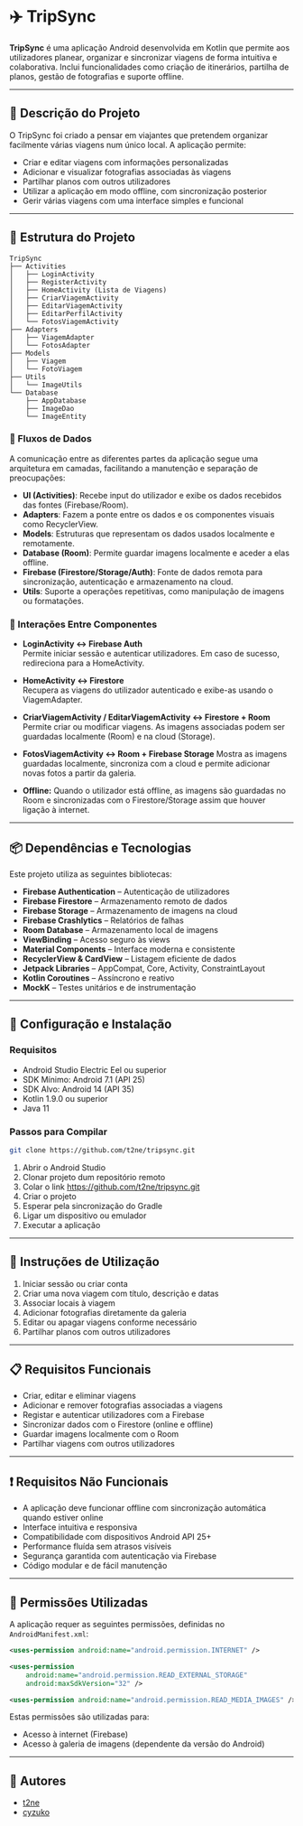 
# ✈️ TripSync

**TripSync** é uma aplicação Android desenvolvida em Kotlin que permite aos utilizadores planear, organizar e sincronizar viagens de forma intuitiva e colaborativa. Inclui funcionalidades como criação de itinerários, partilha de planos, gestão de fotografias e suporte offline.

---

## 📖 Descrição do Projeto

O TripSync foi criado a pensar em viajantes que pretendem organizar facilmente várias viagens num único local. A aplicação permite:

- Criar e editar viagens com informações personalizadas
- Adicionar e visualizar fotografias associadas às viagens
- Partilhar planos com outros utilizadores
- Utilizar a aplicação em modo offline, com sincronização posterior
- Gerir várias viagens com uma interface simples e funcional

---

## 🧭 Estrutura do Projeto

```
TripSync
├── Activities
│   ├── LoginActivity
│   ├── RegisterActivity
│   ├── HomeActivity (Lista de Viagens)
│   ├── CriarViagemActivity
│   ├── EditarViagemActivity
│   ├── EditarPerfilActivity
│   └── FotosViagemActivity
├── Adapters
│   ├── ViagemAdapter
│   └── FotosAdapter
├── Models
│   ├── Viagem
│   └── FotoViagem
├── Utils
│   └── ImageUtils
└── Database
    ├── AppDatabase
    ├── ImageDao  
    └── ImageEntity
```

### 🔄 Fluxos de Dados

A comunicação entre as diferentes partes da aplicação segue uma arquitetura em camadas, facilitando a manutenção e separação de preocupações:

- **UI (Activities)**: Recebe input do utilizador e exibe os dados recebidos das fontes (Firebase/Room).
- **Adapters**: Fazem a ponte entre os dados e os componentes visuais como RecyclerView.
- **Models**: Estruturas que representam os dados usados localmente e remotamente.
- **Database (Room)**: Permite guardar imagens localmente e aceder a elas offline.
- **Firebase (Firestore/Storage/Auth)**: Fonte de dados remota para sincronização, autenticação e armazenamento na cloud.
- **Utils**: Suporte a operações repetitivas, como manipulação de imagens ou formatações.

### 🔁 Interações Entre Componentes

- **LoginActivity ↔ Firebase Auth**  
  Permite iniciar sessão e autenticar utilizadores. Em caso de sucesso, redireciona para a HomeActivity.

- **HomeActivity ↔ Firestore**  
  Recupera as viagens do utilizador autenticado e exibe-as usando o ViagemAdapter.

- **CriarViagemActivity / EditarViagemActivity ↔ Firestore + Room**  
  Permite criar ou modificar viagens. As imagens associadas podem ser guardadas localmente (Room) e na cloud (Storage).

- **FotosViagemActivity ↔ Room + Firebase Storage**
  Mostra as imagens guardadas localmente, sincroniza com a cloud e permite adicionar novas fotos a partir da galeria.

- **Offline:**
  Quando o utilizador está offline, as imagens são guardadas no Room e sincronizadas com o Firestore/Storage assim que houver ligação à internet.

---

## 📦 Dependências e Tecnologias

Este projeto utiliza as seguintes bibliotecas:

- **Firebase Authentication** – Autenticação de utilizadores
- **Firebase Firestore** – Armazenamento remoto de dados
- **Firebase Storage** – Armazenamento de imagens na cloud
- **Firebase Crashlytics** – Relatórios de falhas
- **Room Database** – Armazenamento local de imagens
- **ViewBinding** – Acesso seguro às views
- **Material Components** – Interface moderna e consistente
- **RecyclerView & CardView** – Listagem eficiente de dados
- **Jetpack Libraries** – AppCompat, Core, Activity, ConstraintLayout
- **Kotlin Coroutines** – Assíncrono e reativo
- **MockK** – Testes unitários e de instrumentação

---

## 🔧 Configuração e Instalação

### Requisitos

- Android Studio Electric Eel ou superior
- SDK Mínimo: Android 7.1 (API 25)
- SDK Alvo: Android 14 (API 35)
- Kotlin 1.9.0 ou superior
- Java 11

### Passos para Compilar

```bash
git clone https://github.com/t2ne/tripsync.git
```

1. Abrir o Android Studio
2. Clonar projeto dum repositório remoto
3. Colar o link https://github.com/t2ne/tripsync.git
4. Criar o projeto
5. Esperar pela sincronização do Gradle
6. Ligar um dispositivo ou emulador
7. Executar a aplicação

---

## 📱 Instruções de Utilização

1. Iniciar sessão ou criar conta
2. Criar uma nova viagem com título, descrição e datas
3. Associar locais à viagem
4. Adicionar fotografias diretamente da galeria
5. Editar ou apagar viagens conforme necessário
6. Partilhar planos com outros utilizadores

---

## 📋 Requisitos Funcionais

- Criar, editar e eliminar viagens
- Adicionar e remover fotografias associadas a viagens
- Registar e autenticar utilizadores com a Firebase
- Sincronizar dados com o Firestore (online e offline)
- Guardar imagens localmente com o Room
- Partilhar viagens com outros utilizadores

---

## ❗ Requisitos Não Funcionais

- A aplicação deve funcionar offline com sincronização automática quando estiver online
- Interface intuitiva e responsiva
- Compatibilidade com dispositivos Android API 25+
- Performance fluída sem atrasos visíveis
- Segurança garantida com autenticação via Firebase
- Código modular e de fácil manutenção

---

## 🔐 Permissões Utilizadas

A aplicação requer as seguintes permissões, definidas no `AndroidManifest.xml`:

```xml
<uses-permission android:name="android.permission.INTERNET" />

<uses-permission
    android:name="android.permission.READ_EXTERNAL_STORAGE"
    android:maxSdkVersion="32" />

<uses-permission android:name="android.permission.READ_MEDIA_IMAGES" />
```

Estas permissões são utilizadas para:

- Acesso à internet (Firebase)
- Acesso à galeria de imagens (dependente da versão do Android)

---

## 👥 Autores

- [t2ne](https://github.com/t2ne)
- [cyzuko](https://github.com/cyzuko)
